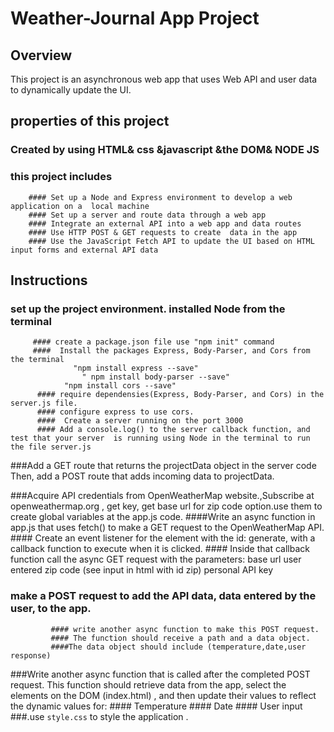 # Weather-Journal App Project

## Overview

This project is  an asynchronous web app that uses Web API and user data to dynamically update the UI. 
## properties of this project

### Created by using HTML& css &javascript &the DOM& NODE JS
### this project  includes
        #### Set up a Node and Express environment to develop a web application on a  local machine
        #### Set up a server and route data through a web app
        #### Integrate an external API into a web app and data routes
        #### Use HTTP POST & GET requests to create  data in the app
        #### Use the JavaScript Fetch API to update the UI based on HTML input forms and external API data
## Instructions 
### set up the project environment. installed  Node from the terminal
         #### create a package.json file use "npm init" command
         ####  Install the packages Express, Body-Parser, and Cors from the terminal 
                  "npm install express --save"
                    " npm install body-parser --save"
                "npm install cors --save"
          #### require dependensies(Express, Body-Parser, and Cors) in the server.js file.
          #### configure express to use cors.
          ####  Create a server running on the port 3000
          #### Add a console.log() to the server callback function, and test that your server  is running using Node in the terminal to run the file server.js
###Add a GET route that returns the projectData object in the server code Then, add a POST route   that adds incoming data to projectData.
       
###Acquire API credentials from OpenWeatherMap website.,Subscribe at openweathermap.org , get key,  get base url for zip code option.use them to create global variables at the app.js code.
               ####Write an async function in app.js that uses fetch() to make a GET request to the OpenWeatherMap API.
               #### Create an event listener for the element with the id: generate, with a callback function to execute when it is clicked.
               #### Inside that callback function call the async GET request with the parameters:
                 base url
                 user entered zip code (see input in html with id zip)
                 personal API key
### make a POST request to add the API data,  data entered by the user, to the app.
             #### write another async function to make this POST request.
             #### The function should receive a path and a data object.
             ####The data object should include (temperature,date,user response)
###Write another async function that is called after the completed POST request. 
        This function should retrieve data from the app, select the  elements on the DOM (index.html) , and then update their values to reflect the dynamic values for:
               #### Temperature
               ####   Date
               ####   User input
###.use `style.css` to style the application .
